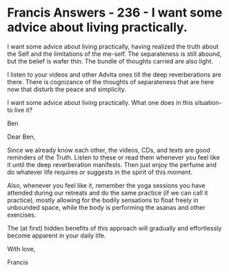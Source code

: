# Francis Answers - 236 - I want some advice about living practically.

I want some advice about living practically, having realized the truth about the Self and the limitations of the me-self. The separateness is still abound, but the belief is wafer thin. The bundle of thoughts carried are also light. 

I listen to your videos and other Advita ones till the deep reverberations are there. There is cognizance of the thoughts of separateness that are here now that disturb the peace and simplicity. 

I want some advice about living practically. What one does in this situation- to live it? 

Ben 

Dear Ben,

Since we already know each other, the videos, CDs, and texts are good reminders of the Truth. Listen to these or read them whenever you feel like it until the deep reverberation manifests. Then just enjoy the perfume and do whatever life requires or suggests in the spirit of this moment.

Also, whenever you feel like it, remember the yoga sessions you have attended during our retreats and do the same practice (if we can call it practice), mostly allowing for the bodily sensations to float freely in unbounded space, while the body is performing the asanas and other exercises.

The (at first) hidden benefits of this approach will gradually and effortlessly become apparent in your daily life.

With love,

Francis

